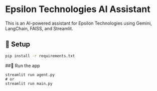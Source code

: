 # Epsilon Technologies AI Assistant

This is an AI-powered assistant for Epsilon Technologies using Gemini, LangChain, FAISS, and Streamlit.

## 🔧 Setup

```bash
pip install -r requirements.txt
```
##🚀 Run the app
```
streamlit run agent.py
# or
streamlit run main.py
